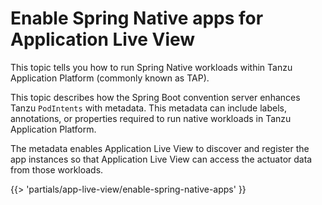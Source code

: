 # Enable Spring Native apps for Application Live View

This topic tells you how to run Spring Native workloads within Tanzu Application Platform
(commonly known as TAP).

This topic describes how the Spring Boot convention server enhances Tanzu `PodIntents` with
metadata. This metadata can include labels, annotations, or properties required to run native
workloads in Tanzu Application Platform.

The metadata enables Application Live View to discover and register the app instances so that
Application Live View can access the actuator data from those workloads.

<!-- The below partial is in the docs-tap/partials directory -->

{{> 'partials/app-live-view/enable-spring-native-apps' }}
